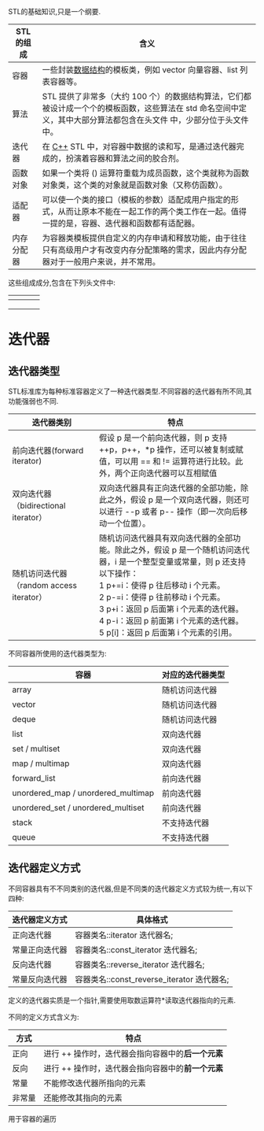 STL的基础知识,只是一个纲要.



| STL的组成  | 含义                                                         |
| ---------- | ------------------------------------------------------------ |
| 容器       | 一些封装[数据结构](http://c.biancheng.net/data_structure/)的模板类，例如 vector 向量容器、list 列表容器等。 |
| 算法       | STL 提供了非常多（大约 100 个）的数据结构算法，它们都被设计成一个个的模板函数，这些算法在 std 命名空间中定义，其中大部分算法都包含在头文件 <algorithm> 中，少部分位于头文件 <numeric> 中。 |
| 迭代器     | 在 [C++](http://c.biancheng.net/cplus/) STL 中，对容器中数据的读和写，是通过迭代器完成的，扮演着容器和算法之间的胶合剂。 |
| 函数对象   | 如果一个类将 () 运算符重载为成员函数，这个类就称为函数对象类，这个类的对象就是函数对象（又称仿函数）。 |
| 适配器     | 可以使一个类的接口（模板的参数）适配成用户指定的形式，从而让原本不能在一起工作的两个类工作在一起。值得一提的是，容器、迭代器和函数都有适配器。 |
| 内存分配器 | 为容器类模板提供自定义的内存申请和释放功能，由于往往只有高级用户才有改变内存分配策略的需求，因此内存分配器对于一般用户来说，并不常用。 |

这些组成成分,包含在下列头文件中:

| <iterator> | <functional> | <vector>  | <deque>  |
| ---------- | ------------ | --------- | -------- |
| <list>     | <queue>      | <stack>   | <set>    |
| <map>      | <algorithm>  | <numeric> | <memory> |
| <utility>  |              |           |          |

# 迭代器

## 迭代器类型

STL标准库为每种标准容器定义了一种迭代器类型.不同容器的迭代器有所不同,其功能强弱也不同.

| 迭代器类别                               | 特点                                                         |
| ---------------------------------------- | ------------------------------------------------------------ |
| 前向迭代器(forward iterator)             | 假设 p 是一个前向迭代器，则 p 支持 ++p，p++，*p 操作，还可以被复制或赋值，可以用 == 和 != 运算符进行比较。此外，两个正向迭代器可以互相赋值 |
| 双向迭代器（bidirectional iterator）     | 双向迭代器具有正向迭代器的全部功能，除此之外，假设 p 是一个双向迭代器，则还可以进行 --p 或者 p-- 操作（即一次向后移动一个位置）。 |
| 随机访问迭代器（random access iterator） | 随机访问迭代器具有双向迭代器的全部功能。除此之外，假设 p 是一个随机访问迭代器，i 是一个整型变量或常量，则 p 还支持以下操作：<br />1 p+=i：使得 p 往后移动 i 个元素。<br />2 p-=i：使得 p 往前移动 i 个元素。<br />3 p+i：返回 p 后面第 i 个元素的迭代器。<br />4 p-i：返回 p 前面第 i 个元素的迭代器。<br />5 p[i]：返回 p 后面第 i 个元素的引用。 |

不同容器所使用的迭代器类型为:

| 容器                               | 对应的迭代器类型 |
| ---------------------------------- | ---------------- |
| array                              | 随机访问迭代器   |
| vector                             | 随机访问迭代器   |
| deque                              | 随机访问迭代器   |
| list                               | 双向迭代器       |
| set / multiset                     | 双向迭代器       |
| map / multimap                     | 双向迭代器       |
| forward_list                       | 前向迭代器       |
| unordered_map / unordered_multimap | 前向迭代器       |
| unordered_set / unordered_multiset | 前向迭代器       |
| stack                              | 不支持迭代器     |
| queue                              | 不支持迭代器     |

## 迭代器定义方式

不同容器具有不不同类别的迭代器,但是不同类的迭代器定义方式较为统一,有以下四种:

| 迭代器定义方式 | 具体格式                                   |
| -------------- | ------------------------------------------ |
| 正向迭代器     | 容器类名::iterator 迭代器名;               |
| 常量正向迭代器 | 容器类名::const_iterator 迭代器名;         |
| 反向迭代器     | 容器类名::reverse_iterator 迭代器名;       |
| 常量反向迭代器 | 容器类名::const_reverse_iterator 迭代器名; |

定义的迭代器实质是一个指针,需要使用取数运算符*读取迭代器指向的元素.

不同的定义方式含义为:

| 方式   | 特点                                               |
| ------ | -------------------------------------------------- |
| 正向   | 进行 ++ 操作时，迭代器会指向容器中的**后一个元素** |
| 反向   | 进行 ++ 操作时，迭代器会指向容器中的**前一个元素** |
| 常量   | 不能修改迭代器所指向的元素                         |
| 非常量 | 还能修改其指向的元素                               |

用于容器的遍历
